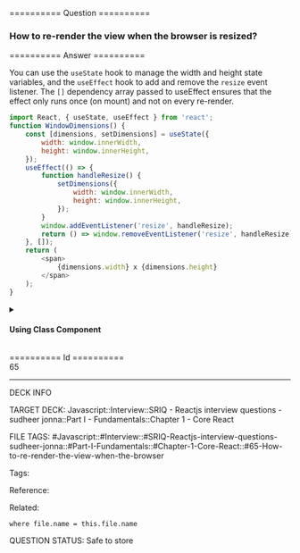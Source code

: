 ========== Question ==========  

### How to re-render the view when the browser is resized?  

========== Answer ==========  

You can use the `useState` hook to manage the width and height state variables,
and the `useEffect` hook to add and remove the `resize` event listener. The `[]`
dependency array passed to useEffect ensures that the effect only runs once (on
mount) and not on every re-render.

```javascript
import React, { useState, useEffect } from 'react';
function WindowDimensions() {
    const [dimensions, setDimensions] = useState({
        width: window.innerWidth,
        height: window.innerHeight,
    });
    useEffect(() => {
        function handleResize() {
            setDimensions({
                width: window.innerWidth,
                height: window.innerHeight,
            });
        }
        window.addEventListener('resize', handleResize);
        return () => window.removeEventListener('resize', handleResize);
    }, []);
    return (
        <span>
            {dimensions.width} x {dimensions.height}
        </span>
    );
}
```

<details>

<summary><h4>Using Class Component</h4></summary>

You can listen to the `resize` event in `componentDidMount()` and then update
the dimensions (`width` and `height`). You should remove the listener in
`componentWillUnmount()` method.

```javascript
class WindowDimensions extends React.Component {
    constructor(props) {
        super(props);
        this.updateDimensions = this.updateDimensions.bind(this);
    }
    componentWillMount() {
        this.updateDimensions();
    }
    componentDidMount() {
        window.addEventListener('resize', this.updateDimensions);
    }
    componentWillUnmount() {
        window.removeEventListener('resize', this.updateDimensions);
    }
    updateDimensions() {
        this.setState({
            width: window.innerWidth,
            height: window.innerHeight,
        });
    }
    render() {
        return (
            <span>
                {this.state.width} x {this.state.height}
            </span>
        );
    }
}
```

</details>

========== Id ==========  
65

---

DECK INFO

TARGET DECK: Javascript::Interview::SRIQ - Reactjs interview questions - sudheer jonna::Part I - Fundamentals::Chapter 1 - Core React

FILE TAGS: #Javascript::#Interview::#SRIQ-Reactjs-interview-questions-sudheer-jonna::#Part-I-Fundamentals::#Chapter-1-Core-React::#65-How-to-re-render-the-view-when-the-browser

Tags:

Reference:

Related:

```dataview
where file.name = this.file.name
```
QUESTION STATUS: Safe to store

